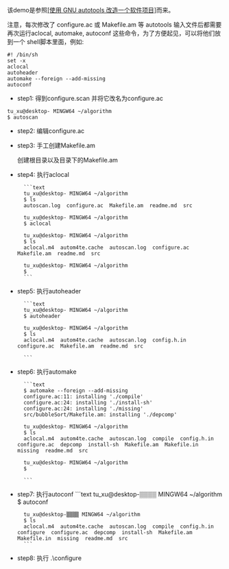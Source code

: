 
该demo是参照[[使用 GNU autotools 改造一个软件项目]](http://www.cppblog.com/liu1061/articles/54740.html)而来。

注意，每次修改了 configure.ac 或 Makefile.am 等 autotools 输入文件后都需要再次运行aclocal, automake,  autoconf 这些命令，为了方便起见，可以将他们放到一个 shell脚本里面，例如:
```shell
#! /bin/sh
set -x
aclocal
autoheader
automake --foreign --add-missing
autoconf
```

- step1: 得到configure.scan 并将它改名为configure.ac
```shell
tu_xu@desktop- MINGW64 ~/algorithm
$ autoscan
```

- step2: 编辑configure.ac


- step3: 手工创建Makefile.am

	 创建根目录以及目录下的Makefile.am

- step4: 执行aclocal

		```text
		tu_xu@desktop- MINGW64 ~/algorithm
		$ ls
		autoscan.log  configure.ac  Makefile.am  readme.md  src

		tu_xu@desktop- MINGW64 ~/algorithm
		$ aclocal

		tu_xu@desktop- MINGW64 ~/algorithm
		$ ls
		aclocal.m4  autom4te.cache  autoscan.log  configure.ac  Makefile.am  readme.md  src

		tu_xu@desktop- MINGW64 ~/algorithm
		$
		```

- step5:  执行autoheader

		```text
		tu_xu@desktop- MINGW64 ~/algorithm
		$ autoheader

		tu_xu@desktop- MINGW64 ~/algorithm
		$ ls
		aclocal.m4  autom4te.cache  autoscan.log  config.h.in  configure.ac  Makefile.am  readme.md  src

		```

- step6: 执行automake

		```text
		$ automake --foreign --add-missing
		configure.ac:11: installing './compile'
		configure.ac:24: installing './install-sh'
		configure.ac:24: installing './missing'
		src/bubbleSort/Makefile.am: installing './depcomp'

		tu_xu@desktop- MINGW64 ~/algorithm
		$ ls
		aclocal.m4  autom4te.cache  autoscan.log  compile  config.h.in  configure.ac  depcomp  install-sh  Makefile.am  Makefile.in  missing  readme.md  src

		tu_xu@desktop- MINGW64 ~/algorithm
		$

		```
- step7: 执行autoconf
		```text
		tu_xu@desktop-▒▒▒▒ MINGW64 ~/algorithm
		$ autoconf

		tu_xu@desktop-▒▒▒▒ MINGW64 ~/algorithm
		$ ls
		aclocal.m4  autom4te.cache  autoscan.log  compile  config.h.in  configure  configure.ac  depcomp  install-sh  Makefile.am  Makefile.in  missing  readme.md  src
		```
- step8: 执行 .\configure		